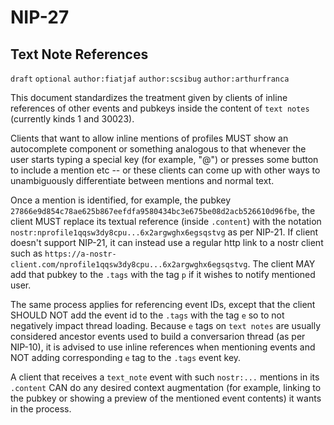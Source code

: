 NIP-27
======

Text Note References
--------------------

`draft` `optional` `author:fiatjaf` `author:scsibug` `author:arthurfranca`

This document standardizes the treatment given by clients of inline references of other events and pubkeys inside the content of `text notes` (currently kinds 1 and 30023).

Clients that want to allow inline mentions of profiles MUST show an autocomplete component or something analogous to that whenever the user starts typing a special key (for example, "@") or presses some button to include a mention etc -- or these clients can come up with other ways to unambiguously differentiate between mentions and normal text.

Once a mention is identified, for example, the pubkey `27866e9d854c78ae625b867eefdfa9580434bc3e675be08d2acb526610d96fbe`, the client MUST replace its textual reference (inside `.content`) with the notation `nostr:nprofile1qqsw3dy8cpu...6x2argwghx6egsqstvg` as per NIP-21. If client doesn't support NIP-21, it can instead use a regular http link to a nostr client such as `https://a-nostr-client.com/nprofile1qqsw3dy8cpu...6x2argwghx6egsqstvg`. The client MAY add that pubkey to the `.tags` with the tag `p` if it wishes to notify mentioned user.

The same process applies for referencing event IDs, except that the client SHOULD NOT add the event id to the `.tags` with the tag `e` so to not negatively impact thread loading.
Because `e` tags on `text notes` are usually considered ancestor events used to build a conversarion thread (as per NIP-10), it is advised to use inline references when mentioning events and NOT adding corresponding `e` tag to the `.tags` event key.

A client that receives a `text_note` event with such `nostr:...` mentions in its `.content` CAN do any desired context augmentation (for example, linking to the pubkey or showing a preview of the mentioned event contents) it wants in the process.

